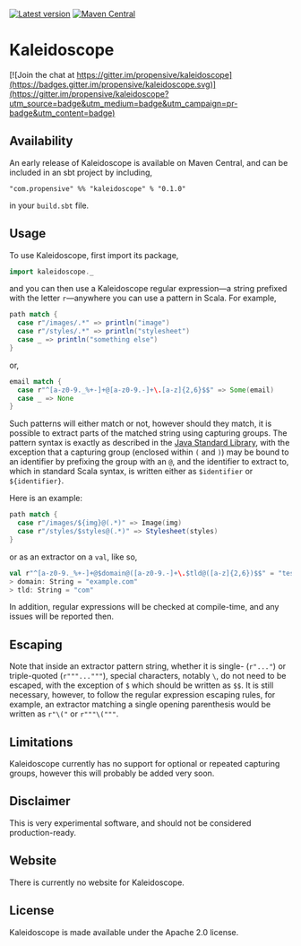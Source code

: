 [![Latest version](https://index.scala-lang.org/propensive/kaleidoscope/latest.svg)](https://index.scala-lang.org/propensive/kaleidoscope)
[![Maven Central](https://maven-badges.herokuapp.com/maven-central/com.propensive/kaleidoscope_2.12/badge.svg)](https://maven-badges.herokuapp.com/maven-central/com.propensive/kaleidoscope_2.12)

# Kaleidoscope

[![Join the chat at https://gitter.im/propensive/kaleidoscope](https://badges.gitter.im/propensive/kaleidoscope.svg)](https://gitter.im/propensive/kaleidoscope?utm_source=badge&utm_medium=badge&utm_campaign=pr-badge&utm_content=badge)

## Availability

An early release of Kaleidoscope is available on Maven Central, and can be
included in an sbt project by including,
```
"com.propensive" %% "kaleidoscope" % "0.1.0"
```
in your `build.sbt` file.

## Usage

To use Kaleidoscope, first import its package,
```scala
import kaleidoscope._
```

and you can then use a Kaleidoscope regular expression—a string prefixed with
the letter `r`—anywhere you can use a pattern in Scala. For example,
```scala
path match {
  case r"/images/.*" => println("image")
  case r"/styles/.*" => println("stylesheet")
  case _ => println("something else")
}
```
or,
```scala
email match {
  case r"^[a-z0-9._%+-]+@[a-z0-9.-]+\.[a-z]{2,6}$$" => Some(email)
  case _ => None
}
```

Such patterns will either match or not, however should they match, it is
possible to extract parts of the matched string using capturing groups. The
pattern syntax is exactly as described in the [Java Standard
Library](https://docs.oracle.com/javase/7/docs/api/java/util/regex/Pattern.html),
with the exception that a capturing group (enclosed within `(` and `)`) may be
bound to an identifier by prefixing the group with an `@`, and the identifier
to extract to, which in standard Scala syntax, is written either as
`$identifier` or `${identifier}`.

Here is an example:
```scala
path match {
  case r"/images/${img}@(.*)" => Image(img)
  case r"/styles/$styles@(.*)" => Stylesheet(styles)
}
```

or as an extractor on a `val`, like so,
```scala
val r"^[a-z0-9._%+-]+@$domain@([a-z0-9.-]+\.$tld@([a-z]{2,6})$$" = "test@example.com"
> domain: String = "example.com"
> tld: String = "com"
```

In addition, regular expressions will be checked at compile-time, and any
issues will be reported then.

## Escaping

Note that inside an extractor pattern string, whether it is single- (`r"..."`)
or triple-quoted (`r"""..."""`), special characters, notably `\`, do not need
to be escaped, with the exception of `$` which should be written as `$$`. It is
still necessary, however, to follow the regular expression escaping rules, for
example, an extractor matching a single opening parenthesis would be written as
`r"\("` or `r"""\("""`.

## Limitations

Kaleidoscope currently has no support for optional or repeated capturing
groups, however this will probably be added very soon.

## Disclaimer

This is very experimental software, and should not be considered
production-ready.

## Website

There is currently no website for Kaleidoscope.

## License

Kaleidoscope is made available under the Apache 2.0 license.


